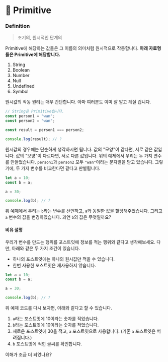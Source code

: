 # 📗  Primitive

### Definition

> 초기의, 원시적인 단계의

Primitive에 해당하는 값들은 그 이름의 의미처럼 원시적으로 작동합니다. **아래 자료형들은 Primitive에 해당합니다.**

1. String
2. Boolean
3. Number
4. Null
5. Undefined
6. Symbol

원시값의 작동 원리는 매우 간단합니다. 아마 여러분도 이미 잘 알고 계실 겁니다.

```javascript
// String은 Primitive입니다.
const person1 = "wan";
const person2 = "wan";

const result = person1 === person2;

console.log(result); // ?
```

원시값의 경우에는 단순하게 생각하시면 됩니다. 값의 "모양"이 같다면, 서로 같은 값입니다. 값의 "모양"이 다르다면, 서로 다른 값입니다. 위의 예제에서 우리는 두 가지 변수를 만들었습니다. `person1`과 `person2` 모두 `"wan"`이라는 문자열을 담고 있습니다. 그렇기에, 두 가지 변수를 비교한다면 같다고 판별됩니다.

```javascript
let a = 10;
const b = a;

a = 30;

console.log(b); // ?
```

위 예제에서 우리는 `b`라는 변수를 선언하고, `a`와 동일한 값을 할당해주었습니다. 그리고 `a` 변수의 값을 변경하였습니다. 과연 `b`의 값은 무엇일까요?

#### 비유 설명

우리가 변수를 만드는 행위를 포스트잇에 정보를 적는 행위와 같다고 생각해보세요. 다만, 아래와 같은 두 가지 조건이 있습니다.

* 하나의 포스트잇에는 하나의 원시값만 적을 수 있습니다.
* 한번 사용한 포스트잇은 재사용하지 않습니다.

```javascript
let a = 10;
const b = a;

a = 30;

console.log(b); // ?
```

위 예제 코드를 다시 보자면, 아래와 같다고 할 수 있습니다.

1. `a`라는 포스트잇에 10이라는 숫자를 적었습니다.
2. `b`라는 포스트잇에 10이라는 숫자를 적었습니다.
3. 새로운 포스트잇에 30을 적고, `a` 포스트잇으로 사용합니다. (기존 `a` 포스트잇은 버려집니다.)
4. `b` 포스트잇에 적힌 글씨를 확인합니다.

이해가 조금 더 되었나요?
